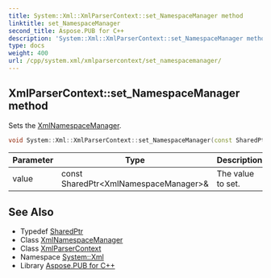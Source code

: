```yaml
---
title: System::Xml::XmlParserContext::set_NamespaceManager method
linktitle: set_NamespaceManager
second_title: Aspose.PUB for C++
description: 'System::Xml::XmlParserContext::set_NamespaceManager method. Sets the XmlNamespaceManager in C++.'
type: docs
weight: 400
url: /cpp/system.xml/xmlparsercontext/set_namespacemanager/
---
```

## XmlParserContext::set_NamespaceManager method


Sets the [XmlNamespaceManager](../../xmlnamespacemanager/).

```cpp
void System::Xml::XmlParserContext::set_NamespaceManager(const SharedPtr<XmlNamespaceManager> &value)
```


| Parameter | Type | Description |
| --- | --- | --- |
| value | const SharedPtr\<XmlNamespaceManager\>\& | The value to set. |

## See Also

* Typedef [SharedPtr](../../../system/sharedptr/)
* Class [XmlNamespaceManager](../../xmlnamespacemanager/)
* Class [XmlParserContext](../)
* Namespace [System::Xml](../../)
* Library [Aspose.PUB for C++](../../../)
